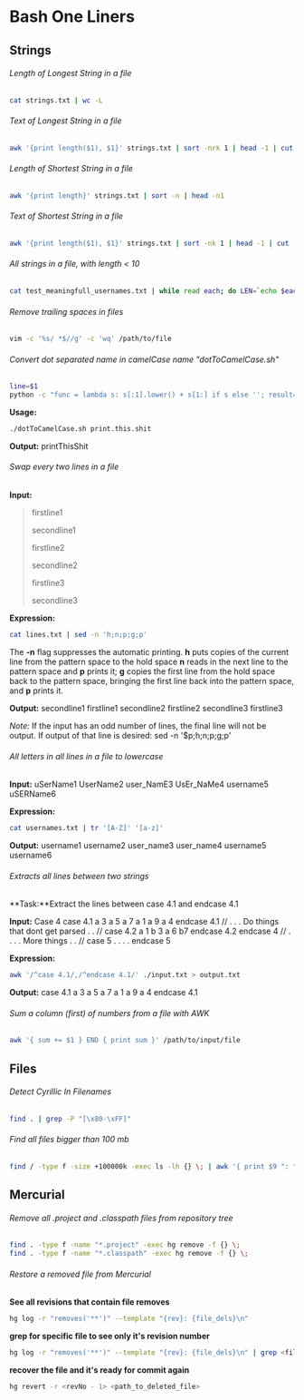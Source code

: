 Bash One Liners
=============

## Strings

###### Length of Longest String in a file
```bash
cat strings.txt | wc -L
```
###### Text of Longest String in a file
```bash
awk '{print length($1), $1}' strings.txt | sort -nrk 1 | head -1 | cut -d ' ' -f 2
```
###### Length of Shortest String in a file
```bash
awk '{print length}' strings.txt | sort -n | head -n1
```
###### Text of Shortest String in a file
```bash
awk '{print length($1), $1}' strings.txt | sort -nk 1 | head -1 | cut -d ' ' -f 2
```
###### All strings in a file, with length < 10
```bash
cat test_meaningfull_usernames.txt | while read each; do LEN=`echo $each | wc -m`; if [ $LEN -lt 10 ]; then echo $each; fi; done;
```
###### Remove trailing spaces in files
```bash
vim -c '%s/ *$//g' -c 'wq' /path/to/file
```
###### Convert dot separated name in camelCase name "dotToCamelCase.sh"
```bash
line=$1
python -c "func = lambda s: s[:1].lower() + s[1:] if s else ''; result=''.join(item.title() for item in '$line'.split('.')); print func(result)"
```
**Usage:**
```bash
./dotToCamelCase.sh print.this.shit
```

**Output:** 
printThisShit

###### Swap every two lines in a file

**Input:**
> firstline1
>
> secondline1
>
> firstline2
>
> secondline2
>
> firstline3
>
> secondline3

 
**Expression:**
```bash
cat lines.txt | sed -n 'h;n;p;g;p'
```

The **-n** flag suppresses the automatic printing.
**h** puts copies of the current line from the pattern space to the hold space
**n** reads in the next line to the pattern space and **p** prints it; 
**g** copies the first line from the hold space back to the pattern space, bringing the first line back into the pattern space, and **p** prints it.

**Output:**
secondline1
firstline1
secondline2
firstline2
secondline3
firstline3

_Note:_
If the input has an odd number of lines, the final line will not be output. If output of that line is desired: sed -n '$p;h;n;p;g;p'

###### All letters in all lines in a file to lowercase
**Input:**
uSerName1
UserName2
user_NamE3
UsEr_NaMe4
username5
uSERName6

**Expression:**
```bash
cat usernames.txt | tr '[A-Z]' '[a-z]'
```

**Output:**
username1
username2
user_name3
user_name4
username5
username6

###### Extracts all lines between two strings

**Task:**Extract the lines between case 4.1 and endcase 4.1

**Input:**
Case 4
case 4.1
a 3
a 5
a 7
a 1
a 9
a 4
endcase 4.1
//
.
.
. Do things that dont get parsed
.
.
//
case 4.2
a 1
b 3
a 6
b7 
endcase 4.2
endcase 4
//
.
.
.
. More things
.
.
//
case 5
.
.
.
.
endcase 5

**Expression:**
```bash
awk '/^case 4.1/,/^endcase 4.1/' ./input.txt > output.txt
```

**Output:**
case 4.1
a 3
a 5
a 7
a 1
a 9
a 4
endcase 4.1

###### Sum a column (first) of numbers from a file with AWK

```bash
awk '{ sum += $1 } END { print sum }' /path/to/input/file
```

## Files

###### Detect Cyrillic In Filenames
```bash
find . | grep -P "[\x80-\xFF]"
```

###### Find all files bigger than 100 mb
```bash
find / -type f -size +100000k -exec ls -lh {} \; | awk '{ print $9 ": " $5 }'
```

## Mercurial

###### Remove all .project and .classpath files from repository tree
```bash
find . -type f -name "*.project" -exec hg remove -f {} \;
find . -type f -name "*.classpath" -exec hg remove -f {} \;
```

###### Restore a removed file from Mercurial
**See all revisions that contain file removes**
```bash
hg log -r "removes('**')" --template "{rev}: {file_dels}\n"
```
**grep for specific file to see only it's revision number**
```bash
hg log -r "removes('**')" --template "{rev}: {file_dels}\n" | grep <filename>
```
**recover the file and it's ready for commit again**
```bash
hg revert -r <revNo - 1> <path_to_deleted_file>
```

